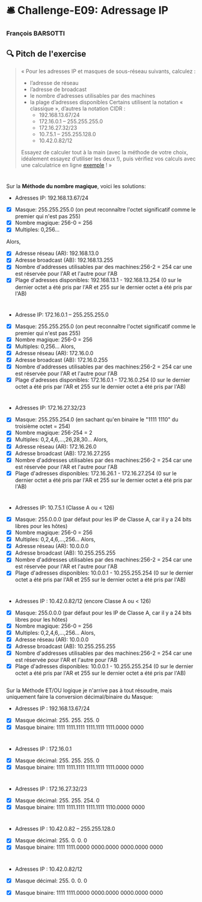 # :bellhop_bell: Challenge-E09: Adressage IP
### François BARSOTTI
## :mag: Pitch de l'exercise
> « Pour les adresses IP et masques de sous-réseau suivants, calculez :
> -	l’adresse de réseau
> -	l’adresse de broadcast
> -	le nombre d’adresses utilisables par des machines
> -	la plage d’adresses disponibles
> Certains utilisent la notation « classique », d’autres la notation CIDR :
>      +	192.168.13.67/24
>      +	172.16.0.1 – 255.255.255.0
>      +	172.16.27.32/23
>      +	10.7.5.1 – 255.255.128.0
>      +	10.42.0.82/12
>        
>Essayez de calculer tout à la main (avec la méthode de votre choix, idéalement essayez d’utiliser les deux !), puis vérifiez vos calculs avec une calculatrice en ligne [exemple](https://www.subnet-calculator.com/cidr.php) ! »
> #
 
Sur la **Méthode du nombre magique**, voici les solutions:
- Adresses IP: 192.168.13.67/24
- [x] Masque:       255.255.255.0 (on peut reconnaître l'octet significatif comme le premier qui n'est pas 255)
- [x] Nombre magique: 256-0 = 256
- [x] Multiples: 0,256...

Alors,
- [x] Adresse réseau (AR):    192.168.13.0
- [x] Adresse broadcast (AB): 192.168.13.255
- [x] Nombre d'addresses utilisables par des machines:256-2 = 254 car une est réservée pour l'AR et l'autre pour l'AB
- [x] Plage d'adresses disponibles: 192.168.13.1 - 192.168.13.254 (0 sur le dernier octet a été pris par l'AR et 255 sur le dernier octet a été pris par l'AB)
#
- Adresse IP: 172.16.0.1 – 255.255.255.0
- [x] Masque:       255.255.255.0 (on peut reconnaître l'octet significatif comme le premier qui n'est pas 255)
- [x] Nombre magique: 256-0 = 256
- [x] Multiples: 0,256...
Alors,
- [x] Adresse réseau (AR):    172.16.0.0 
- [x] Adresse broadcast (AB): 172.16.0.255
- [x] Nombre d'addresses utilisables par des machines:256-2 = 254 car une est réservée pour l'AR et l'autre pour l'AB
- [x] Plage d'adresses disponibles: 172.16.0.1 - 172.16.0.254 (0 sur le dernier octet a été pris par l'AR et 255 sur le dernier octet a été pris par l'AB)
#
- Adresses IP: 172.16.27.32/23
- [x] Masque:       255.255.254.0 (en sachant qu'en binaire le "1111 1110" du troisième octet = 254)
- [x] Nombre magique: 256-254 = 2
- [x] Multiples: 0,2,4,6,...,26,28,30...
Alors,
- [x] Adresse réseau (AR):    172.16.26.0
- [x] Adresse broadcast (AB): 172.16.27.255
- [x] Nombre d'addresses utilisables par des machines:256-2 = 254 car une est réservée pour l'AR et l'autre pour l'AB
- [x] Plage d'adresses disponibles: 172.16.26.1 - 172.16.27.254 (0 sur le dernier octet a été pris par l'AR et 255 sur le dernier octet a été pris par l'AB)
#
- Adresses IP: 10.7.5.1 (Classe A ou < 126)
- [x] Masque:       255.0.0.0 (par défaut pour les IP de Classe A, car il y a 24 bits libres pour les hôtes)
- [x] Nombre magique: 256-0 = 256
- [x] Multiples: 0,2,4,6,...,256...
Alors,
- [x] Adresse réseau (AR):    10.0.0.0
- [x] Adresse broadcast (AB): 10.255.255.255
- [x] Nombre d'addresses utilisables par des machines:256-2 = 254 car une est réservée pour l'AR et l'autre pour l'AB
- [x] Plage d'adresses disponibles: 10.0.0.1 - 10.255.255.254 (0 sur le dernier octet a été pris par l'AR et 255 sur le dernier octet a été pris par l'AB)
#
- Adresses IP : 10.42.0.82/12 (encore Classe A ou < 126)
- [x] Masque:       255.0.0.0 (par défaut pour les IP de Classe A, car il y a 24 bits libres pour les hôtes)
- [x] Nombre magique: 256-0 = 256
- [x] Multiples: 0,2,4,6,...,256...
Alors,
- [x] Adresse réseau (AR):    10.0.0.0
- [x] Adresse broadcast (AB): 10.255.255.255
- [x] Nombre d'addresses utilisables par des machines:256-2 = 254 car une est réservée pour l'AR et l'autre pour l'AB
- [x] Plage d'adresses disponibles: 10.0.0.1 - 10.255.255.254 (0 sur le dernier octet a été pris par l'AR et 255 sur le dernier octet a été pris par l'AB)
##
Sur la Méthode ET/OU logique je n'arrive pas à tout résoudre, mais uniquement faire la conversion décimal/binaire du Masque:
- Adresses IP : 192.168.13.67/24
- [x] Masque décimal:    255.      255.      255.       0
- [x] Masque binaire: 1111 1111.1111 1111.1111 1111.0000 0000
#
- Adresses IP : 172.16.0.1
- [x] Masque décimal:    255.      255.      255.       0
- [x] Masque binaire: 1111 1111.1111 1111.1111 1111.0000 0000
#
- Adresses IP : 172.16.27.32/23
- [x] Masque décimal:    255.      255.      254.       0
- [x] Masque binaire: 1111 1111.1111 1111.1111 1110.0000 0000
#
- Adresses IP : 10.42.0.82 – 255.255.128.0
- [x] Masque décimal:    255.       0.        0.        0
- [x] Masque binaire: 1111 1111.0000 0000.0000 0000.0000 0000
#
- Adresses IP : 10.42.0.82/12
- [x] Masque décimal:    255.       0.        0.        0
- [x] Masque binaire: 1111 1111.0000 0000.0000 0000.0000 0000

